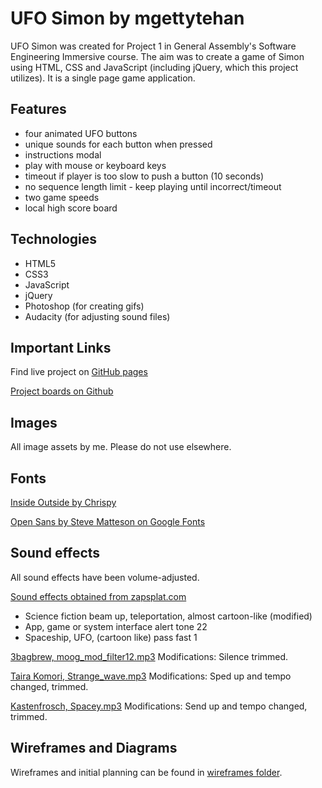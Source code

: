 # UFO Simon by mgettytehan

UFO Simon was created for Project 1 in General Assembly's Software Engineering Immersive course. The aim was to create a game of Simon using HTML, CSS and JavaScript (including jQuery, which this project utilizes). It is a single page game application.

## Features

- four animated UFO buttons
- unique sounds for each button when pressed
- instructions modal
- play with mouse or keyboard keys
- timeout if player is too slow to push a button (10 seconds)
- no sequence length limit - keep playing until incorrect/timeout
- two game speeds
- local high score board

## Technologies

- HTML5
- CSS3
- JavaScript
- jQuery
- Photoshop (for creating gifs)
- Audacity (for adjusting sound files)

## Important Links

Find live project on [GitHub pages](https://mgettytehan.github.io/ga-project-simon/)

[Project boards on Github](https://github.com/mgettytehan/ga-project-simon/projects/1)

## Images

All image assets by me. Please do not use elsewhere.

## Fonts

[Inside Outside by Chrispy](https://www.dafont.com/insideoutside.font)

[Open Sans by Steve Matteson on Google Fonts](https://fonts.google.com/specimen/Open+Sans)

## Sound effects

All sound effects have been volume-adjusted.

[Sound effects obtained from zapsplat.com](https://www.zapsplat.com)
+ Science fiction beam up, teleportation, almost cartoon-like (modified)
+ App, game or system interface alert tone 22
+ Spaceship, UFO, (cartoon like) pass fast 1

[3bagbrew, moog_mod_filter12.mp3](https://freesound.org/people/3bagbrew/sounds/95574/)
Modifications: Silence trimmed.

[Taira Komori, Strange_wave.mp3](https://freesound.org/people/Taira%20Komori/sounds/214040/)
Modifications: Sped up and tempo changed, trimmed.

[Kastenfrosch, Spacey.mp3](https://freesound.org/people/Kastenfrosch/sounds/162469/)
Modifications: Send up and tempo changed, trimmed.

## Wireframes and Diagrams

Wireframes and initial planning can be found in [wireframes folder](https://github.com/mgettytehan/ga-project-simon/tree/master/wireframes).